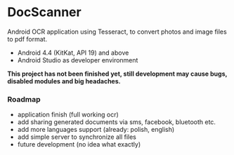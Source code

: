 <h1>DocScanner</h1>

Android OCR application using Tesseract, to convert photos and image files to pdf format.

* Android 4.4 (KitKat, API 19) and above
* Android Studio as developer environment

<b>This project has not been finished yet, still development may cause bugs, disabled modules and big headaches.</b>

<h3>Roadmap</h3>

* application finish (full working ocr)
* add sharing generated documents via sms, facebook, bluetooth etc.
* add more languages support (already: polish, english)
* add simple server to synchronize all files
* future development (no idea what exactly)
